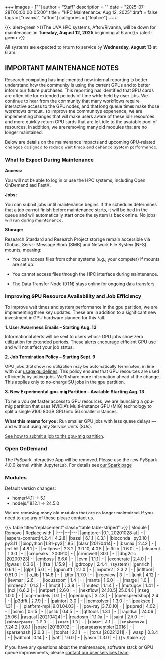 +++
images = [""]
author = "Staff"
description = ""
date = "2025-07-28T00:00:00-05:00"
title = "HPC Maintenance: Aug 12, 2025"
draft = false
tags = ["rivanna", "afton"]
categories = ["feature"]
+++

{{< alert-green >}}The UVA HPC systems, Afton/Rivanna, will be down for maintenance on <strong>Tuesday, August 12, 2025</strong> beginning at 6 am.{{< /alert-green >}}

All systems are expected to return to service by **Wednesday, August 13** at 6 am.

## IMPORTANT MAINTENANCE NOTES

Research computing has implemented new internal reporting to better understand how the community is using the current GPUs and to better inform our future purchases. This reporting has identified that GPU cards are often idle for extended periods of time while held by user jobs. We continue to hear from the community that many workflows require interactive access to the GPU nodes, and that long queue times make those workflows difficult. To improve the community’s experience, we are implementing changes that will make users aware of these idle resources and more quickly return GPU cards that are left idle to the available pool of resources. In addition, we are removing many old modules that are no longer maintained.  

Below are details on the maintenance impacts and upcoming GPU-related changes designed to reduce wait times and enhance system performance.   

### What to Expect During Maintenance 

**Access:**
 
You will not be able to log in or use the HPC systems, including Open OnDemand and FastX. 

**Jobs:**
 
You can submit jobs until maintenance begins. If the scheduler determines that a job cannot finish before maintenance starts, it will be held in the queue and will automatically start once the system is back online. No jobs will run during maintenance. 

**Storage:**
 
Research Standard and Research Project storage remain accessible via Globus, Server Message Block (SMB) and Network File System (NFS) mounts, meaning: 

- You can access files from other systems (e.g., your computer) if mounts are set up. 

- You cannot access files through the HPC interface during maintenance. 

- The Data Transfer Node (DTN) stays online for ongoing data transfers. 


### Improving GPU Resource Availability and Job Efficiency 

To improve wait times and system performance in the gpu partition, we are implementing three key updates. These are in addition to a significant new investment in GPU hardware planned for this Fall. 

**1. User Awareness Emails – Starting Aug. 13** 
    
Informational alerts will be sent to users whose GPU jobs show zero utilization for extended periods. These alerts encourage efficient GPU use and will not affect your job status. 

**2. Job Termination Policy – Starting Sept. 9** 
    
GPU jobs that show no utilization may be automatically terminated, in line with our [usage guidelines](https://www.rc.virginia.edu/userinfo/hpc/job-alerts/). This policy ensures that GPU resources are used efficiently by active jobs. We'll share more information ahead of the change. This applies only to no-charge SU jobs in the gpu partition. 

 
**3. New Experimental gpu-mig Partition – Available Starting Aug. 13** 
    
To help you get faster access to GPU resources, we are launching a gpu-mig partition that uses NVIDIA’s Multi-Instance GPU (MIG) technology to split a single A100 80GB GPU into 56 smaller instances. 

**What this means for you:** Run smaller GPU jobs with less queue delays — and without using any Service Units (SUs).  

[See how to submit a job to the gpu-mig partition](https://www.rc.virginia.edu/userinfo/hpc/slurm/#mig-gpu-partition). 


### Open OnDemand

The PySpark Interactive App will be removed. Please use the new PySpark 4.0.0 kernel within JupyterLab. For details see [our Spark page](/userinfo/hpc/software/spark).

### Modules

Default version changes:
- homer/4.11 &rarr; 5.1
- nodejs/18.12.1 &rarr; 24.5.0

We are removing many old modules that are no longer maintained. If you need to use any of these please contact us.

{{< table title="replacement" class="table table-striped" >}}
| Module | Remove | Replace with |
|---|---|---|
|amptorch     |0.1, 20201028-al | - |
|aspera-connect|4.2.4  | 4.2.8 |
|bazel        | 6.1.1  | 8.3.1 |
|bioconda     | py3.10 | py3.11 |
|biopython    |1.81-py3| 1.85 |
|blasr        |20190414| - |
|bsmap        | 2.42   | - |
|cd-hit       | 4.8.1  | - |
|cellpose     | 2.3.2  | 3.0.10, 4.0.5 |
|ciftilib     | 1.6.0  | - |
|clearcut     | 1.3.0  | - |
|cnnpeaks     | 200913 | - |
|cromwell     | 30.1   | - |
|dbg2olc      |20200723| - |
|emboss       | 6.6.0  | - |
|evm          | 1.1.1  | - |
|exonerate    | 2.4.0  | - |
|fgwas        | 0.3.6  | - |
|fsa          | 1.15.9 | - |
|gdrcopy      | 2.4.4  | (system) |
|genrich      | 0.6.1  | - |
|glpk         | 5.0    | - |
|gpunufft     | 2.1.0  | - |
|impute2      | 2.3.2  | - |
|intltool     | 0.51.0 | - |
|io_lib       | 1.14.8 | - |
|jdftx        | 1.7.0  | - |
|jtreeview    | 3      | - |
|junit        | 4.12   | - |
|levmar       | 2.6    | - |
|locuszoom    | 1.4    | - |
|manta        | 1.6.0  | - |
|marge        | 1.0    | - |
|mirdeep2     | 0.1.3  | - |
|motif        | 2.3.8  | - |
|mutect       | 1.1.4  | - |
|mutsigcv     | 1.41   | - |
|ncl          | 6.6.2  | - |
|netperf      | 2.6.0  | - |
|nextflow     | 24.10.5| 25.04.6 |
|nseg         | 1.0.0  | - |
|ocp-models   | 0.1    | - |
|openbugs     | 3.2.3  | - |
|openspeedshop| 2.4    | - |
|p3dfft       | 2.7.9  | - |
|paintor      | 3.0    | - |
|pcmsolver    | 1.3.0  | - |
|peakseq      | 1.31   | - |
|platform-mpi |9.01.04.03| - |
|pov-ray      |3.7.0.10| - |
|psipred      | 4.02   | - |
|psmc         | 0.6.5  | - |
|pslib        | 0.4.5  | - |
|qtltools     | 1.3.1  | - |
|rapidsai     | 24.06  | 25.06 |
|rasqual      |20210424| - |
|readosm      | 1.1.0a | - |
|saint        | 2.5.0  | - |
|saintexpress | 3.6.3  | - |
|seacr        | 1.3    | - |
|slatec       | 4.1    | - |
|snakemake    | 7.24.2 | 9.8.1 |
|sparc        |20180702| - |
|sparseassembler|2016  | - |
|sparsehash   | 2.0.3  | - |
|tophat       | 2.1.1  | - |
|torus        |20221211| - |
|wasp         | 0.3.4  | - |
|wdltool      | 0.14   | - |
|yaff         | 1.6.0  | - |
|yasm         | 1.3.0  | - |
{{< /table >}}

If you have any questions about the maintenance, software stack or GPU queue improvements, please [contact our user services team](https://www.rc.virginia.edu/support/). 
